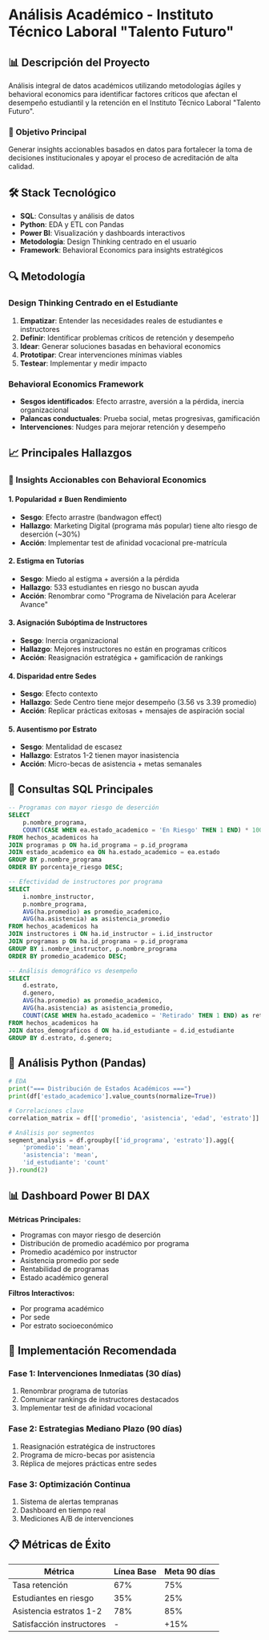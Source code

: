 # Análisis Académico - Instituto Técnico Laboral "Talento Futuro"

## 📊 Descripción del Proyecto

Análisis integral de datos académicos utilizando metodologías ágiles y behavioral economics para identificar factores críticos que afectan el desempeño estudiantil y la retención en el Instituto Técnico Laboral "Talento Futuro".

### 🎯 Objetivo Principal
Generar insights accionables basados en datos para fortalecer la toma de decisiones institucionales y apoyar el proceso de acreditación de alta calidad.

## 🛠️ Stack Tecnológico

- **SQL**: Consultas y análisis de datos
- **Python**: EDA y ETL con Pandas
- **Power BI**: Visualización y dashboards interactivos
- **Metodología**: Design Thinking centrado en el usuario
- **Framework**: Behavioral Economics para insights estratégicos

## 🔍 Metodología

### Design Thinking Centrado en el Estudiante
1. **Empatizar**: Entender las necesidades reales de estudiantes e instructores
2. **Definir**: Identificar problemas críticos de retención y desempeño
3. **Idear**: Generar soluciones basadas en behavioral economics
4. **Prototipar**: Crear intervenciones mínimas viables
5. **Testear**: Implementar y medir impacto

### Behavioral Economics Framework
- **Sesgos identificados**: Efecto arrastre, aversión a la pérdida, inercia organizacional
- **Palancas conductuales**: Prueba social, metas progresivas, gamificación
- **Intervenciones**: Nudges para mejorar retención y desempeño

## 📈 Principales Hallazgos

### 🎯 Insights Accionables con Behavioral Economics

#### 1. **Popularidad ≠ Buen Rendimiento**
- **Sesgo**: Efecto arrastre (bandwagon effect)
- **Hallazgo**: Marketing Digital (programa más popular) tiene alto riesgo de deserción (~30%)
- **Acción**: Implementar test de afinidad vocacional pre-matrícula

#### 2. **Estigma en Tutorías**
- **Sesgo**: Miedo al estigma + aversión a la pérdida
- **Hallazgo**: 533 estudiantes en riesgo no buscan ayuda
- **Acción**: Renombrar como "Programa de Nivelación para Acelerar Avance"

#### 3. **Asignación Subóptima de Instructores**
- **Sesgo**: Inercia organizacional
- **Hallazgo**: Mejores instructores no están en programas críticos
- **Acción**: Reasignación estratégica + gamificación de rankings

#### 4. **Disparidad entre Sedes**
- **Sesgo**: Efecto contexto
- **Hallazgo**: Sede Centro tiene mejor desempeño (3.56 vs 3.39 promedio)
- **Acción**: Replicar prácticas exitosas + mensajes de aspiración social

#### 5. **Ausentismo por Estrato**
- **Sesgo**: Mentalidad de escasez
- **Hallazgo**: Estratos 1-2 tienen mayor inasistencia
- **Acción**: Micro-becas de asistencia + metas semanales

## 💾 Consultas SQL Principales

```sql
-- Programas con mayor riesgo de deserción
SELECT 
    p.nombre_programa,
    COUNT(CASE WHEN ea.estado_academico = 'En Riesgo' THEN 1 END) * 100.0 / COUNT(*) as porcentaje_riesgo
FROM hechos_academicos ha
JOIN programas p ON ha.id_programa = p.id_programa
JOIN estado_academico ea ON ha.estado_academico = ea.estado
GROUP BY p.nombre_programa
ORDER BY porcentaje_riesgo DESC;

-- Efectividad de instructores por programa
SELECT 
    i.nombre_instructor,
    p.nombre_programa,
    AVG(ha.promedio) as promedio_academico,
    AVG(ha.asistencia) as asistencia_promedio
FROM hechos_academicos ha
JOIN instructores i ON ha.id_instructor = i.id_instructor
JOIN programas p ON ha.id_programa = p.id_programa
GROUP BY i.nombre_instructor, p.nombre_programa
ORDER BY promedio_academico DESC;

-- Análisis demográfico vs desempeño
SELECT 
    d.estrato,
    d.genero,
    AVG(ha.promedio) as promedio_academico,
    AVG(ha.asistencia) as asistencia_promedio,
    COUNT(CASE WHEN ha.estado_academico = 'Retirado' THEN 1 END) as retirados
FROM hechos_academicos ha
JOIN datos_demograficos d ON ha.id_estudiante = d.id_estudiante
GROUP BY d.estrato, d.genero;
```

## 🐍 Análisis Python (Pandas)

```python
# EDA 
print("=== Distribución de Estados Académicos ===")
print(df['estado_academico'].value_counts(normalize=True))

# Correlaciones clave
correlation_matrix = df[['promedio', 'asistencia', 'edad', 'estrato']].corr()

# Análisis por segmentos
segment_analysis = df.groupby(['id_programa', 'estrato']).agg({
    'promedio': 'mean',
    'asistencia': 'mean',
    'id_estudiante': 'count'
}).round(2)
```

## 📊 Dashboard Power BI DAX

**Métricas Principales:**
- Programas con mayor riesgo de deserción
- Distribución de promedio académico por programa
- Promedio académico por instructor
- Asistencia promedio por sede
- Rentabilidad de programas
- Estado académico general

**Filtros Interactivos:**
- Por programa académico
- Por sede
- Por estrato socioeconómico

## 🚀 Implementación Recomendada

### Fase 1: Intervenciones Inmediatas (30 días)
1. Renombrar programa de tutorías
2. Comunicar rankings de instructores destacados
3. Implementar test de afinidad vocacional

### Fase 2: Estrategias Mediano Plazo (90 días)
1. Reasignación estratégica de instructores
2. Programa de micro-becas por asistencia
3. Réplica de mejores prácticas entre sedes

### Fase 3: Optimización Continua
1. Sistema de alertas tempranas
2. Dashboard en tiempo real
3. Mediciones A/B de intervenciones

## 📋 Métricas de Éxito

| Métrica | Línea Base | Meta 90 días |
|---------|------------|--------------|
| Tasa retención | 67% | 75% |
| Estudiantes en riesgo | 35% | 25% |
| Asistencia estratos 1-2 | 78% | 85% |
| Satisfacción instructores | - | +15% |


